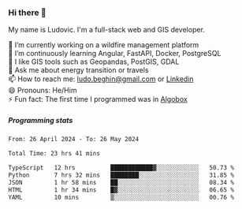 ### Hi there 👋

My name is Ludovic. I'm a full-stack web and GIS developer.

 🔭 I’m currently working on a wildfire management platform<br/>
 🌱 I’m continuously learning Angular, FastAPI, Docker, PostgreSQL<br/>
 👯 I like GIS tools such as Geopandas, PostGIS, GDAL<br/>
 💬 Ask me about energy transition or travels<br/>
 📫 How to reach me: ludo.beghin@gmail.com or [Linkedin](https://www.linkedin.com/in/ludovic-beghin/)<br/>
 😄 Pronouns: He/Him<br/>
 ⚡ Fun fact: The first time I programmed was in [Algobox](https://fr.wikipedia.org/wiki/Algobox)<br/>

##### Programming stats
<!--START_SECTION:waka-->

```txt
From: 26 April 2024 - To: 26 May 2024

Total Time: 23 hrs 41 mins

TypeScript   12 hrs          ████████████▓░░░░░░░░░░░░   50.73 %
Python       7 hrs 32 mins   ████████░░░░░░░░░░░░░░░░░   31.85 %
JSON         1 hr 58 mins    ██░░░░░░░░░░░░░░░░░░░░░░░   08.34 %
HTML         1 hr 34 mins    █▓░░░░░░░░░░░░░░░░░░░░░░░   06.65 %
YAML         10 mins         ▒░░░░░░░░░░░░░░░░░░░░░░░░   00.76 %
```

<!--END_SECTION:waka-->
